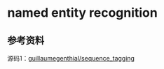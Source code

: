 # named entity recognition

## 参考资料

源码1：[guillaumegenthial/sequence_tagging](https://github.com/guillaumegenthial/sequence_tagging)
